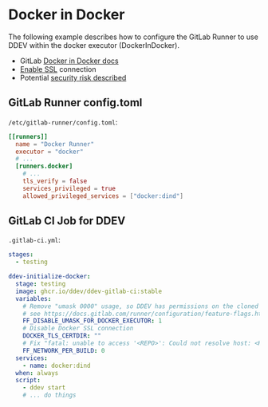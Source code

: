 # Docker in Docker

The following example describes how to configure the GitLab Runner
to use DDEV within the docker executor (DockerInDocker).

* GitLab [Docker in Docker docs](https://docs.gitlab.com/ee/ci/docker/using_docker_build.html#use-docker-in-docker)
* [Enable SSL](https://about.gitlab.com/blog/2019/07/31/docker-in-docker-with-docker-19-dot-03/#configure-tls) connection
* Potential [security risk described](https://docs.gitlab.com/runner/security/#usage-of-docker-executor)

## GitLab Runner config.toml

`/etc/gitlab-runner/config.toml`:

```toml
[[runners]]
  name = "Docker Runner"
  executor = "docker"
  # ...
  [runners.docker]
    # ...
    tls_verify = false
    services_privileged = true
    allowed_privileged_services = ["docker:dind"]
```

## GitLab CI Job for DDEV

`.gitlab-ci.yml`:

```yaml
stages:
  - testing

ddev-initialize-docker:
  stage: testing
  image: ghcr.io/ddev/ddev-gitlab-ci:stable
  variables:
    # Remove "umask 0000" usage, so DDEV has permissions on the cloned repository
    # see https://docs.gitlab.com/runner/configuration/feature-flags.html#available-feature-flags
    FF_DISABLE_UMASK_FOR_DOCKER_EXECUTOR: 1
    # Disable Docker SSL connection
    DOCKER_TLS_CERTDIR: ""
    # Fix "fatal: unable to access '<REPO>': Could not resolve host: <HOST>"
    FF_NETWORK_PER_BUILD: 0
  services:
    - name: docker:dind
  when: always
  script:
    - ddev start
    # ... do things
```
